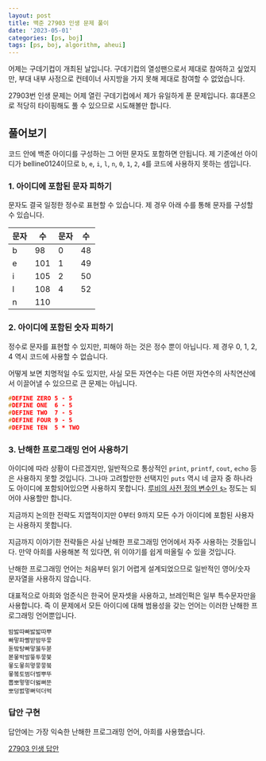 ```yaml
---
layout: post
title: 백준 27903 인생 문제 풀이
date: '2023-05-01'
categories: [ps, boj]
tags: [ps, boj, algorithm, aheui]
---
```


어제는 구데기컵이 개최된 날입니다. 구데기컵의 열성팬으로서 제대로 참여하고 싶었지만, 부대 내부 사정으로 컨테이너 사지방을 가지 못해 제대로 참여할 수 없었습니다.

27903번 인생 문제는 어제 열린 구데기컵에서 제가 유일하게 푼 문제입니다. 휴대폰으로 적당히 타이핑해도 풀 수 있으므로 시도해볼만 합니다.

## 풀어보기

코드 안에 백준 아이디를 구성하는 그 어떤 문자도 포함하면 안됩니다. 제 기준에선 아이디가 belline0124이므로 `b`, `e`, `i`, `l`, `n`, `0`, `1`, `2`, `4`를 코드에 사용하지 못하는 셈입니다.

### 1. 아이디에 포함된 문자 피하기

문자도 결국 일정한 정수로 표현할 수 있습니다. 제 경우 아래 수를 통해 문자를 구성할 수 있습니다.

| 문자 | 수 | 문자 | 수 |
| --- | --- | --- | --- |
| b | 98 | 0 | 48 |
| e | 101 | 1 | 49 |
| i | 105 | 2 | 50 |
| l | 108 | 4 | 52 |
| n | 110 |  |  | 

### 2. 아이디에 포함된 숫자 피하기

정수로 문자를 표현할 수 있지만, 피해야 하는 것은 정수 뿐이 아닙니다. 제 경우 0, 1, 2, 4 역시 코드에 사용할 수 없습니다.

어떻게 보면 치명적일 수도 있지만, 사실 모든 자연수는 다른 어떤 자연수의 사칙연산에서 이끌어낼 수 있으므로 큰 문제는 아닙니다.

```c
#DEFINE ZERO 5 - 5
#DEFINE ONE  6 - 5
#DEFINE TWO  7 - 5
#DEFINE FOUR 9 - 5
#DEFINE TEN  5 * TWO
```

### 3. 난해한 프로그래밍 언어 사용하기

아이디에 따라 상황이 다르겠지만, 일반적으로 통상적인 `print`, `printf`, `cout`, `echo` 등은 사용하지 못할 것입니다. 그나마 고려할만한 선택지인 `puts` 역시 네 글자 중 하나라도 아이디에 포함되어있으면 사용하지 못합니다. [루비의 사전 정의 변수인 `$>`](https://ruby-doc.org/docs/ruby-doc-bundle/Manual/man-1.4/variable.html#gt) 정도는 되어야 사용할만 합니다.

지금까지 논의한 전략도 지엽적이지만 0부터 9까지 모든 수가 아이디에 포함된 사용자는 사용하지 못합니다.

지금까지 이야기한 전략들은 사실 난해한 프로그래밍 언어에서 자주 사용하는 것들입니다. 만약 아희를 사용해본 적 있다면, 위 이야기를 쉽게 떠올릴 수 있을 것입니다.

난해한 프로그래밍 언어는 처음부터 읽기 어렵게 설계되었으므로 일반적인 영어/숫자 문자열을 사용하지 않습니다.

대표적으로 아희와 엄준식은 한국어 문자셋을 사용하고, 브레인퍽은 일부 특수문자만을 사용합니다. 즉 이 문제에서 모든 아이디에 대해 범용성을 갖는 언어는 이러한 난해한 프로그래밍 언어뿐입니다.

```
밤밣따빠밣밟따뿌
빠맣파빨받밤뚜뭏
돋밬탕빠맣붏두붇
볻뫃박발뚷투뭏붖
뫃도뫃희멓뭏뭏붘
뫃봌토범더벌뿌뚜
뽑뽀멓멓더벓뻐뚠
뽀덩벐멓뻐덕더벅
```

### 답안 구현

답안에는 가장 익숙한 난해한 프로그래밍 언어, 아희를 사용했습니다.  

[27903 인생 답안](https://github.com/ShapeLayer/training/blob/main/tasks/online_judge/baekjoon/aheui/27903.aheui)  
